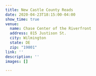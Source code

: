 ```yaml
---
title: New Castle County Reads
date: 2020-04-23T18:15:00-04:00
show_time: true
venue:
  name: Chase Center of the Riverfront
  address: 815 Justison St.
  city: Wilmington
  state: DE
  zip: "19801"
link: ''
description: ''
images: []

---
```

